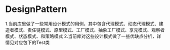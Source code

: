 # DesignPattern
1.当前库里做了一些常用设计模式的用例，其中包含代理模式、动态代理模式、建造者模式、责任链模式、原型模式、工厂模式、抽象工厂模式、享元模式、观察者模式、状态模式、和策略模式
2.当前库对这些设计模式做了一些优缺点分析，详情见对应包下的Test类

